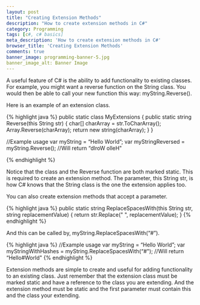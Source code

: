 ```yaml
---
layout: post
title: "Creating Extension Methods"
description: "How to create extension methods in C#"
category: Programming 
tags: [c#, c# basics]
meta_description: 'How to create extension methods in C#'
browser_title: 'Creating Extension Methods'
comments: true
banner_image: programming-banner-5.jpg
banner_image_alt: Banner Image
---
```


A useful feature of C# is the ability to add functionality to existing classes. For example, you might want a reverse function on the String class. You would then be able to call your new function this way: myString.Reverse().


Here is an example of an extension class.

{% highlight java %}
public static class MyExtensions
{
	public static string Reverse(this String str)
    {
    	char[] charArray = str.ToCharArray();
        Array.Reverse(charArray);
        return new string(charArray);
    }
}


//Example usage
var myString = “Hello World”;
var myStringReversed = myString.Reverse(); //Will return “dlroW olleH"

{% endhighlight %}

Notice that the class and the Reverse function are both marked static. This is required to create an extension method. The parameter, this String str, is how C# knows that the String class is the one the extension applies too.


You can also create extension methods that accept a parameter.

{% highlight java %}
public static string ReplaceSpacesWith(this String str, string replacementValue)
{
	return str.Replace(" ", replacementValue);
}
{% endhighlight %}

And this can be called by, myString.ReplaceSpacesWith(“#”). 

{% highlight java %}
//Example usage
var myString = “Hello World”;
var myStringWithHashes = myString.ReplaceSpacesWith(“#"); //Will return “Hello#World"
{% endhighlight %}

Extension methods are simple to create and useful for adding functionality to an existing class. Just remember that the extension class must be marked static and have a reference to the class you are extending. And the extension method must be static and the first parameter must contain this and the class your extending.
